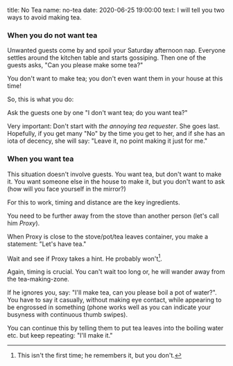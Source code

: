 title: No Tea 
name: no-tea
date: 2020-06-25 19:00:00
text:
I will tell you two ways to avoid making tea.

### When you do not want tea
Unwanted guests come by and spoil your Saturday afternoon nap. Everyone settles around the kitchen table and starts gossiping. Then one of the guests asks, "Can you please make some tea?"

You don't want to make tea; you don't even want them in your house at this time!

So, this is what you do:

Ask the guests one by one "I don't want tea; do you want tea?"

Very important: Don't start with _the annoying tea requester_. She goes last. Hopefully, if you get many "No" by the time you get to her, and if she has an iota of decency, she will say: "Leave it, no point making it just for me."

### When you want tea
This situation doesn't involve guests. You want tea, but don't want to make it. You want someone else in the house to make it, but you don't want to ask (how will you face yourself in the mirror?)

For this to work, timing and distance are the key ingredients. 

You need to be further away from the stove than another person (let's call him _Proxy_).

When Proxy is close to the stove/pot/tea leaves container, you make a statement: "Let's have tea."

Wait and see if Proxy takes a hint. He probably won't[^notea1].

Again, timing is crucial. You can't wait too long or, he will wander away from the tea-making-zone.

If he ignores you, say: "I'll make tea, can you please boil a pot of water?". You have to say it casually, without making eye contact, while appearing to be engrossed in something (phone works well as you can indicate your busyness with continuous thumb swipes).

You can continue this by telling them to put tea leaves into the boiling water etc. but keep repeating: "I'll make it."

[^notea1]: This isn't the first time; he remembers it, but you don't.

